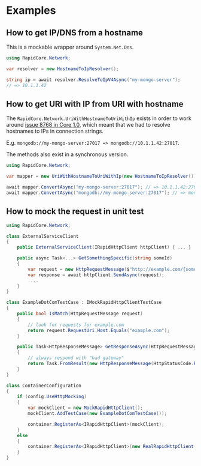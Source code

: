 # Examples

## How to get IP/DNS from a hostname

This is a mockable wrapper around `System.Net.Dns`.

```csharp
using RapidCore.Network;

var resolver = new HostnameToIpResolver();

string ip = await resolver.ResolveToIpV4Async("my-mongo-server");
// => 10.1.1.42
```


## How to get URI with IP from URI with hostname

The `RapidCore.Network.UriWithHostnameToUriWithIp` exists in order to work around [issue 8768 in Core 1.0](https://github.com/dotnet/corefx/issues/8768), which meant that we had to resolve hostnames to IPs in connection strings.

E.g. `mongodb://my-mongo-server:27017 => mongodb://10.1.1.42:27017`.

The methods also exist in a synchronous version.

```csharp
using RapidCore.Network;

var mapper = new UriWithHostnameToUriWithIp(new HostnameToIpResolver());

await mapper.ConvertAsync("my-mongo-server:27017"); // => 10.1.1.42:27017
await mapper.ConvertAsync("mongodb://my-mongo-server:27017"); // => mongodb://10.1.1.42:27017
```

## How to mock the request in unit test

```csharp
using RapidCore.Network;

class ExternalServiceClient
{
    public ExternalServiceClient(IRapidHttpClient httpClient) { ... }

    public async Task<...> GetSomethingSpecific(string someId)
    {
        var request = new HttpRequestMessage($"http://example.com/{someId}");
        var response = await httpClient.SendAsync(request);
        ....
    }
}

class ExampleDotComTestCase : IMockRapidHttpClientTestCase
{
    public bool IsMatch(HttpRequestMessage request)
    {
        // look for requests for example.com
        return request.RequestUri.Host.Equals("example.com");
    }

    public Task<HttpResponseMessage> GetResponseAsync(HttpRequestMessage request)
    {
        // always respond with "bad gateway"
        return Task.FromResult(new HttpResponseMessage(HttpStatusCode.BadGateway));
    }
}

class ContainerConfiguration
{
    if (config.UseHttpMocking)
    {
        var mockClient = new MockRapidHttpClient();
        mockClient.AddTestCase(new ExampleDotComTestCase());

        container.RegisterAs<IRapidHttpClient>(mockClient);
    }
    else
    {
        container.RegisterAs<IRapidHttpClient>(new RealRapidHttpClient(new HttpClient()));
    }
}
```
